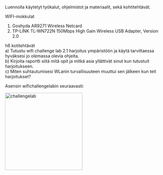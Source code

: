 Luennolla käytetyt työkalut, ohjelmistot  ja materiaalit, sekä kohtitehtävät.  

WIFI-mokkulat  
1. Goshyda AR9271 Wireless Netcard  
2. TP-LINK TL-WN722N 150Mbps High Gain Wireless USB Adapter, Version 2.0  

h6 kotitehtävät  
a) Tutustu wifi challenge lab 2.1 harjoitus ympäristöön ja käytä tarvittaessa hyväksesi jo olemassa olevia ohjeita.  
b) Kirjoita raportti siitä mitä opit ja mitkä asia yllättivät sinut kun tutustuit harjoitukseen.  
c) Miten suhtautumisesi WLanin turvallisuuteen muuttui sen jälkeen kun teit harjoitukset?  

Asensin wifichallengelabin seuraavasti:  

<img width="254" alt="challengelab" src="https://github.com/user-attachments/assets/44c44723-0832-45f8-8635-e404660230d0" />  


